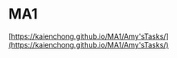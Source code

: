 # MA1

[https://kaienchong.github.io/MA1/Amy'sTasks/](https://kaienchong.github.io/MA1/Amy'sTasks/)
